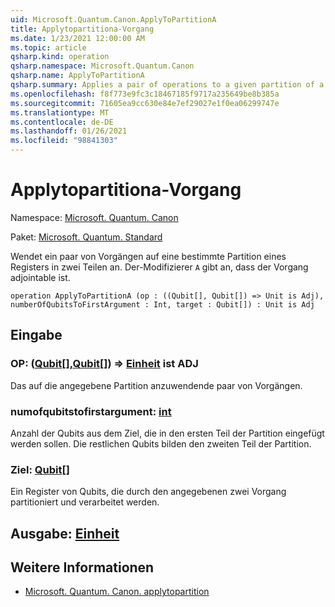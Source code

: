 ```yaml
---
uid: Microsoft.Quantum.Canon.ApplyToPartitionA
title: Applytopartitiona-Vorgang
ms.date: 1/23/2021 12:00:00 AM
ms.topic: article
qsharp.kind: operation
qsharp.namespace: Microsoft.Quantum.Canon
qsharp.name: ApplyToPartitionA
qsharp.summary: Applies a pair of operations to a given partition of a register into two parts. The modifier `A` indicates that the operation is adjointable.
ms.openlocfilehash: f8f773e9fc3c18467185f9717a235649be8b385a
ms.sourcegitcommit: 71605ea9cc630e84e7ef29027e1f0ea06299747e
ms.translationtype: MT
ms.contentlocale: de-DE
ms.lasthandoff: 01/26/2021
ms.locfileid: "98841303"
---
```

# <a name="applytopartitiona-operation"></a>Applytopartitiona-Vorgang

Namespace: [Microsoft. Quantum. Canon](xref:Microsoft.Quantum.Canon)

Paket: [Microsoft. Quantum. Standard](https://nuget.org/packages/Microsoft.Quantum.Standard)


Wendet ein paar von Vorgängen auf eine bestimmte Partition eines Registers in zwei Teilen an.
Der-Modifizierer `A` gibt an, dass der Vorgang adjointable ist.

```qsharp
operation ApplyToPartitionA (op : ((Qubit[], Qubit[]) => Unit is Adj), numberOfQubitsToFirstArgument : Int, target : Qubit[]) : Unit is Adj
```


## <a name="input"></a>Eingabe

### <a name="op--qubitqubit--unit--is-adj"></a>OP: ([Qubit](xref:microsoft.quantum.lang-ref.qubit)[],[Qubit](xref:microsoft.quantum.lang-ref.qubit)[]) => [Einheit](xref:microsoft.quantum.lang-ref.unit)  ist ADJ

Das auf die angegebene Partition anzuwendende paar von Vorgängen.


### <a name="numberofqubitstofirstargument--int"></a>numofqubitstofirstargument: [int](xref:microsoft.quantum.lang-ref.int)

Anzahl der Qubits aus dem Ziel, die in den ersten Teil der Partition eingefügt werden sollen.
Die restlichen Qubits bilden den zweiten Teil der Partition.


### <a name="target--qubit"></a>Ziel: [Qubit](xref:microsoft.quantum.lang-ref.qubit)[]

Ein Register von Qubits, die durch den angegebenen zwei Vorgang partitioniert und verarbeitet werden.



## <a name="output--unit"></a>Ausgabe: [Einheit](xref:microsoft.quantum.lang-ref.unit)



## <a name="see-also"></a>Weitere Informationen

- [Microsoft. Quantum. Canon. applytopartition](xref:Microsoft.Quantum.Canon.ApplyToPartition)